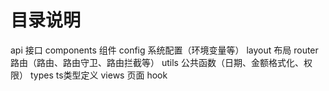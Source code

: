 # 目录说明

api 接口
components 组件
config 系统配置（环境变量等）
layout 布局
router 路由（路由、路由守卫、路由拦截等）
utils 公共函数（日期、金额格式化、权限）
types ts类型定义
views 页面
hook
